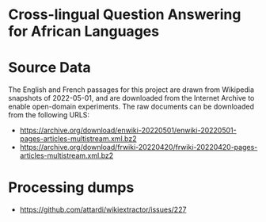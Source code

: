 # Cross-lingual Question Answering for African Languages


# Source Data

The English and French passages for this project are drawn from Wikipedia snapshots of 2022-05-01, and are downloaded from the Internet Archive to enable open-domain experiments.
The raw documents can be downloaded from the following URLS:

- https://archive.org/download/enwiki-20220501/enwiki-20220501-pages-articles-multistream.xml.bz2
- https://archive.org/download/frwiki-20220420/frwiki-20220420-pages-articles-multistream.xml.bz2


# Processing dumps

- https://github.com/attardi/wikiextractor/issues/227